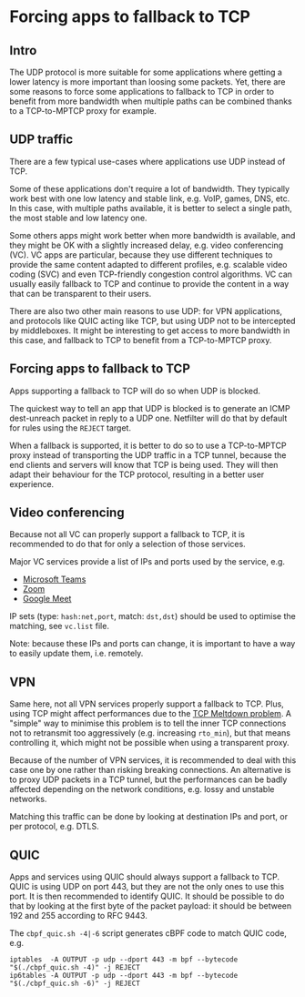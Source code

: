 # Forcing apps to fallback to TCP

## Intro

The UDP protocol is more suitable for some applications where getting a lower
latency is more important than loosing some packets. Yet, there are some reasons
to force some applications to fallback to TCP in order to benefit from more
bandwidth when multiple paths can be combined thanks to a TCP-to-MPTCP proxy for
example.

## UDP traffic

There are a few typical use-cases where applications use UDP instead of TCP.

Some of these applications don't require a lot of bandwidth. They typically work
best with one low latency and stable link, e.g. VoIP, games, DNS, etc. In this
case, with multiple paths available, it is better to select a single path, the
most stable and low latency one.

Some others apps might work better when more bandwidth is available, and they
might be OK with a slightly increased delay, e.g. video conferencing (VC). VC
apps are particular, because they use different techniques to provide the same
content adapted to different profiles, e.g. scalable video coding (SVC) and even
TCP-friendly congestion control algorithms. VC can usually easily fallback to
TCP and continue to provide the content in a way that can be transparent to
their users.

There are also two other main reasons to use UDP: for VPN applications, and
protocols like QUIC acting like TCP, but using UDP not to be intercepted by
middleboxes. It might be interesting to get access to more bandwidth in this
case, and fallback to TCP to benefit from a TCP-to-MPTCP proxy.

## Forcing apps to fallback to TCP

Apps supporting a fallback to TCP will do so when UDP is blocked.

The quickest way to tell an app that UDP is blocked is to generate an ICMP
dest-unreach packet in reply to a UDP one. Netfilter will do that by default for
rules using the `REJECT` target.

When a fallback is supported, it is better to do so to use a TCP-to-MPTCP proxy
instead of transporting the UDP traffic in a TCP tunnel, because the end clients
and servers will know that TCP is being used. They will then adapt their
behaviour for the TCP protocol, resulting in a better user experience.

## Video conferencing

Because not all VC can properly support a fallback to TCP, it is recommended to
do that for only a selection of those services.

Major VC services provide a list of IPs and ports used by the service, e.g.

- [Microsoft Teams](https://learn.microsoft.com/en-us/microsoft-365/enterprise/urls-and-ip-address-ranges?view=o365-worldwide#microsoft-teams)
- [Zoom](https://support.zoom.com/hc/en/article?id=zm_kb&sysparm_article=KB0060548)
- [Google Meet](https://support.google.com/a/answer/1279090?hl=en#IP_ranges)

IP sets (type: `hash:net,port`, match: `dst,dst`) should be used to optimise the
matching, see `vc.list` file.

Note: because these IPs and ports can change, it is important to have a way to
easily update them, i.e. remotely.

## VPN

Same here, not all VPN services properly support a fallback to TCP. Plus, using
TCP might affect performances due to the [TCP Meltdown
problem](https://en.wikipedia.org/wiki/Tunneling_protocol#TCP_meltdown_problem).
A "simple" way to minimise this problem is to tell the inner TCP connections not
to retransmit too aggressively (e.g. increasing `rto_min`), but that means
controlling it, which might not be possible when using a transparent proxy.

Because of the number of VPN services, it is recommended to deal with this case
one by one rather than risking breaking connections. An alternative is to proxy
UDP packets in a TCP tunnel, but the performances can be badly affected
depending on the network conditions, e.g. lossy and unstable networks.

Matching this traffic can be done by looking at destination IPs and port, or per
protocol, e.g. DTLS.

## QUIC

Apps and services using QUIC should always support a fallback to TCP. QUIC is
using UDP on port 443, but they are not the only ones to use this port. It is
then recommended to identify QUIC. It should be possible to do that by looking
at the first byte of the packet payload: it should be between 192 and 255
according to RFC 9443.

The `cbpf_quic.sh -4|-6` script generates cBPF code to match QUIC code, e.g.

```shell
iptables  -A OUTPUT -p udp --dport 443 -m bpf --bytecode "$(./cbpf_quic.sh -4)" -j REJECT
ip6tables -A OUTPUT -p udp --dport 443 -m bpf --bytecode "$(./cbpf_quic.sh -6)" -j REJECT
```
